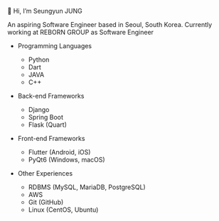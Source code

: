 👋 Hi, I’m Seungyun JUNG

An aspiring Software Engineer based in Seoul, South Korea.
Currently working at REBORN GROUP as Software Engineer

- Programming Languages
  * Python
  * Dart
  * JAVA
  * C++

 - Back-end Frameworks
   * Django
   * Spring Boot
   * Flask (Quart)
  
- Front-end Frameworks
   * Flutter (Android, iOS)
   * PyQt6 (Windows, macOS)
 
- Other Experiences
  * RDBMS (MySQL, MariaDB, PostgreSQL)
  * AWS
  * Git (GitHub)
  * Linux (CentOS, Ubuntu)

<!---
seungyun-jung/seungyun-jung is a ✨ special ✨ repository because its `README.md` (this file) appears on your GitHub profile.
You can click the Preview link to take a look at your changes.
--->
